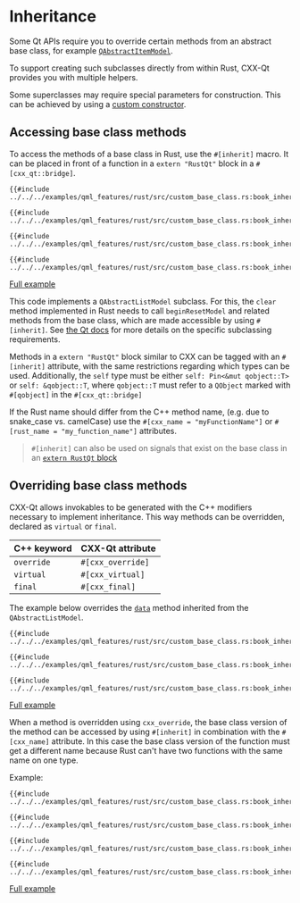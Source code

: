 <!--
SPDX-FileCopyrightText: 2023 Klarälvdalens Datakonsult AB, a KDAB Group company <info@kdab.com>
SPDX-FileContributor: Leon Matthes <leon.matthes@kdab.com>

SPDX-License-Identifier: MIT OR Apache-2.0
-->

# Inheritance

Some Qt APIs require you to override certain methods from an abstract base class, for example [`QAbstractItemModel`](https://doc.qt.io/qt-6/qabstractitemmodel.html).

To support creating such subclasses directly from within Rust, CXX-Qt provides you with multiple helpers.

Some superclasses may require special parameters for construction.
This can be achieved by using a [custom constructor](https://docs.rs/cxx-qt/latest/cxx_qt/trait.Constructor.html).

## Accessing base class methods

To access the methods of a base class in Rust, use the `#[inherit]` macro.
It can be placed in front of a function in a `extern "RustQt"` block in a `#[cxx_qt::bridge]`.

```rust,ignore
{{#include ../../../examples/qml_features/rust/src/custom_base_class.rs:book_inherit_qalm}}

{{#include ../../../examples/qml_features/rust/src/custom_base_class.rs:book_inherit_qalm_impl_unsafe}}

{{#include ../../../examples/qml_features/rust/src/custom_base_class.rs:book_inherit_clear_signature}}
```

```rust,ignore
{{#include ../../../examples/qml_features/rust/src/custom_base_class.rs:book_inherit_clear}}
```

[Full example](https://github.com/KDAB/cxx-qt/blob/main/examples/qml_features/rust/src/custom_base_class.rs)

This code implements a `QAbstractListModel` subclass.
For this, the `clear` method implemented in Rust needs to call `beginResetModel` and related methods from the base class, which are made accessible by using `#[inherit]`.
See [the Qt docs](https://doc.qt.io/qt-6/qabstractlistmodel.html) for more details on the specific subclassing requirements.

Methods in a `extern "RustQt"` block similar to CXX can be tagged with an `#[inherit]` attribute, with the same restrictions regarding which types can be used.
Additionally, the `self` type must be either `self: Pin<&mut qobject::T>` or `self: &qobject::T`, where `qobject::T` must refer to a `QObject` marked with `#[qobject]` in the `#[cxx_qt::bridge]`

If the Rust name should differ from the C++ method name, (e.g. due to snake_case vs. camelCase) use the `#[cxx_name = "myFunctionName"]` or `#[rust_name = "my_function_name"]` attributes.

> `#[inherit]` can also be used on signals that exist on the base class in an [`extern RustQt` block](../bridge/extern_rustqt.md#signals)

## Overriding base class methods

CXX-Qt allows invokables to be generated with the C++ modifiers necessary to implement inheritance.
This way methods can be overridden, declared as `virtual` or `final`.

| C++ keyword | CXX-Qt attribute              |
|-------------|-------------------------------|
| `override`  | `#[cxx_override]` |
| `virtual`   | `#[cxx_virtual]`  |
| `final`     | `#[cxx_final]`    |

The example below overrides the [`data`](https://doc.qt.io/qt-6/qabstractitemmodel.html#data) method inherited from the `QAbstractListModel`.

```rust,ignore
{{#include ../../../examples/qml_features/rust/src/custom_base_class.rs:book_inherit_qalm}}

{{#include ../../../examples/qml_features/rust/src/custom_base_class.rs:book_inherit_data_signature}}
```

```rust,ignore
{{#include ../../../examples/qml_features/rust/src/custom_base_class.rs:book_inherit_data}}
```

[Full example](https://github.com/KDAB/cxx-qt/blob/main/examples/qml_features/rust/src/custom_base_class.rs)

When a method is overridden using `cxx_override`, the base class version of the method can be accessed by using `#[inherit]` in combination with the `#[cxx_name]` attribute.
In this case the base class version of the function must get a different name because Rust can't have two functions with the same name on one type.

Example:

```rust,ignore
{{#include ../../../examples/qml_features/rust/src/custom_base_class.rs:book_inherit_qalm}}

{{#include ../../../examples/qml_features/rust/src/custom_base_class.rs:book_inherit_qalm_impl_safe}}

{{#include ../../../examples/qml_features/rust/src/custom_base_class.rs:book_inherit_can_fetch_more_signature}}
```

```rust,ignore
{{#include ../../../examples/qml_features/rust/src/custom_base_class.rs:book_inherit_can_fetch_more}}
```

[Full example](https://github.com/KDAB/cxx-qt/blob/main/examples/qml_features/rust/src/custom_base_class.rs)
